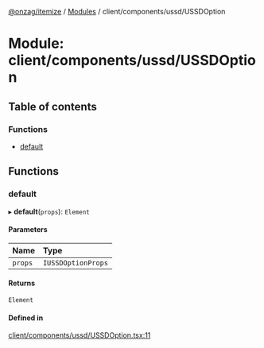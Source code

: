 [@onzag/itemize](../README.md) / [Modules](../modules.md) / client/components/ussd/USSDOption

# Module: client/components/ussd/USSDOption

## Table of contents

### Functions

- [default](client_components_ussd_USSDOption.md#default)

## Functions

### default

▸ **default**(`props`): `Element`

#### Parameters

| Name | Type |
| :------ | :------ |
| `props` | `IUSSDOptionProps` |

#### Returns

`Element`

#### Defined in

[client/components/ussd/USSDOption.tsx:11](https://github.com/onzag/itemize/blob/f2db74a5/client/components/ussd/USSDOption.tsx#L11)
